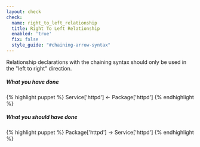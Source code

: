 ```yaml
---
layout: check
check:
  name: right_to_left_relationship
  title: Right To Left Relationship
  enabled: 'true'
  fix: false
  style_guide: "#chaining-arrow-syntax"
---
```

Relationship declarations with the chaining syntax should only be used in the
"left to right" direction.

##### What you have done
{% highlight puppet %}
Service['httpd'] <- Package['httpd']
{% endhighlight %}

##### What you should have done
{% highlight puppet %}
Package['httpd'] -> Service['httpd']
{% endhighlight %}
